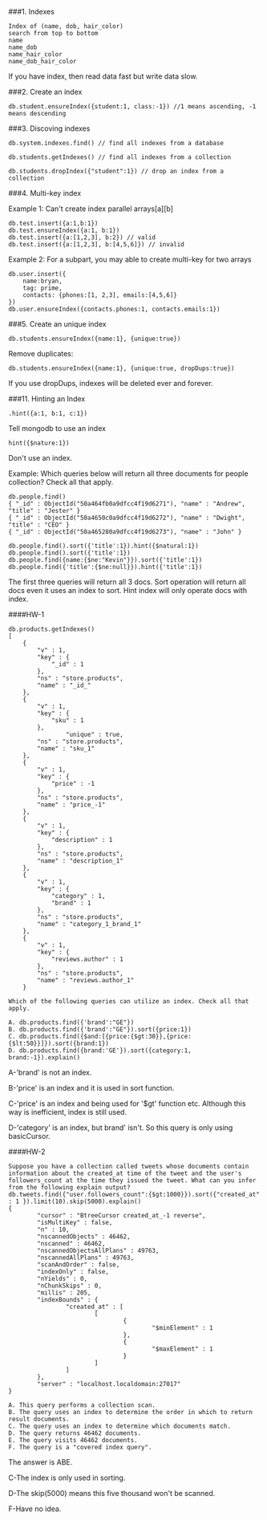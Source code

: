 


###1. Indexes
```
Index of (name, dob, hair_color)
search from top to bottom
name
name_dob
name_hair_color
name_dob_hair_color
```

If you have index, then read data fast but write data slow.

###2. Create an index

```
db.student.ensureIndex({student:1, class:-1}) //1 means ascending, -1 means descending
```

###3. Discoving indexes

```
db.system.indexes.find() // find all indexes from a database
```

```
db.students.getIndexes() // find all indexes from a collection
```

```
db.students.dropIndex({"student":1}) // drop an index from a collection
```

###4. Multi-key index

Example 1: Can't create index parallel arrays[a][b]
```
db.test.insert({a:1,b:1})
db.test.ensureIndex({a:1, b:1})
db.test.insert({a:[1,2,3], b:2}) // valid
db.test.insert({a:[1,2,3], b:[4,5,6]}) // invalid
```

Example 2: For a subpart, you may able to create multi-key for two arrays
```
db.user.insert({
    name:bryan,
    tag: prime,
    contacts: {phones:[1, 2,3], emails:[4,5,6]}
})
db.user.ensureIndex({contacts.phones:1, contacts.emails:1})
```

###5. Create an unique index
```
db.students.ensureIndex({name:1}, {unique:true})
```

Remove duplicates:
```
db.students.ensureIndex({name:1}, {unique:true, dropDups:true})
```

If you use dropDups, indexes will be deleted ever and forever.




###11. Hinting an Index

```
.hint({a:1, b:1, c:1})
```
Tell mongodb to use an index

```
hint({$nature:1})
```
Don't use an index.

Example: Which queries below will return all three documents for people collection? Check all that apply.

```
db.people.find()
{ "_id" : ObjectId("50a464fb0a9dfcc4f19d6271"), "name" : "Andrew", "title" : "Jester" }
{ "_id" : ObjectId("50a4650c0a9dfcc4f19d6272"), "name" : "Dwight", "title" : "CEO" }
{ "_id" : ObjectId("50a465280a9dfcc4f19d6273"), "name" : "John" }
```

```
db.people.find().sort({'title':1}).hint({$natural:1})
db.people.find().sort({'title':1})
db.people.find({name:{$ne:"Kevin"}}).sort({'title':1})
db.people.find({'title':{$ne:null}}).hint({'title':1})
```

The first three queries will return all 3 docs. Sort operation will return all docs even it uses an index to sort. Hint index will only operate docs with index.



####HW-1

```
db.products.getIndexes()
[
	{
		"v" : 1,
		"key" : {
			"_id" : 1
		},
		"ns" : "store.products",
		"name" : "_id_"
	},
	{
		"v" : 1,
		"key" : {
			"sku" : 1
		},
                "unique" : true,
		"ns" : "store.products",
		"name" : "sku_1"
	},
	{
		"v" : 1,
		"key" : {
			"price" : -1
		},
		"ns" : "store.products",
		"name" : "price_-1"
	},
	{
		"v" : 1,
		"key" : {
			"description" : 1
		},
		"ns" : "store.products",
		"name" : "description_1"
	},
	{
		"v" : 1,
		"key" : {
			"category" : 1,
			"brand" : 1
		},
		"ns" : "store.products",
		"name" : "category_1_brand_1"
	},
	{
		"v" : 1,
		"key" : {
			"reviews.author" : 1
		},
		"ns" : "store.products",
		"name" : "reviews.author_1"
	}
```

```
Which of the following queries can utilize an index. Check all that apply.

A. db.products.find({'brand':"GE"})
B. db.products.find({'brand':"GE"}).sort({price:1})
C. db.products.find({$and:[{price:{$gt:30}},{price:{$lt:50}}]}).sort({brand:1})
D. db.products.find({brand:'GE'}).sort({category:1, brand:-1}).explain()
```
A-'brand' is not an index. 

B-'price' is an index and it is used in sort function. 

C-'price' is an index and being used for '$gt' function etc. Although this way is inefficient, index is still used. 

D-'category' is an index, but brand' isn't. So this query is only using basicCursor.


####HW-2

```
Suppose you have a collection called tweets whose documents contain information about the created_at time of the tweet and the user's followers_count at the time they issued the tweet. What can you infer from the following explain output?
db.tweets.find({"user.followers_count":{$gt:1000}}).sort({"created_at" : 1 }).limit(10).skip(5000).explain()
{
        "cursor" : "BtreeCursor created_at_-1 reverse",
        "isMultiKey" : false,
        "n" : 10,
        "nscannedObjects" : 46462,
        "nscanned" : 46462,
        "nscannedObjectsAllPlans" : 49763,
        "nscannedAllPlans" : 49763,
        "scanAndOrder" : false,
        "indexOnly" : false,
        "nYields" : 0,
        "nChunkSkips" : 0,
        "millis" : 205,
        "indexBounds" : {
                "created_at" : [
                        [
                                {
                                        "$minElement" : 1
                                },
                                {
                                        "$maxElement" : 1
                                }
                        ]
                ]
        },
        "server" : "localhost.localdomain:27017"
}
```

```
A. This query performs a collection scan.
B. The query uses an index to determine the order in which to return result documents.
C. The query uses an index to determine which documents match.
D. The query returns 46462 documents.
E. The query visits 46462 documents.
F. The query is a "covered index query".
```

The answer is ABE.

C-The index is only used in sorting.

D-The skip(5000) means this five thousand won't be scanned.

F-Have no idea.
